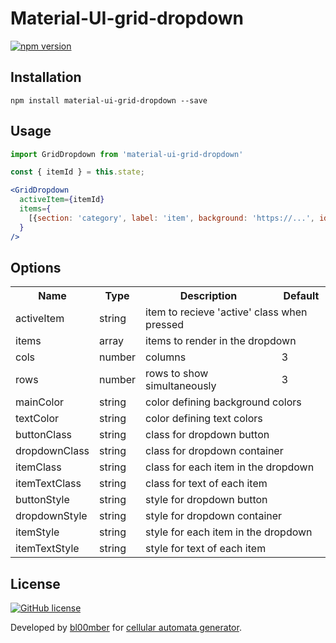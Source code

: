 # Material-UI-grid-dropdown

[![npm version](https://img.shields.io/npm/v/material-ui-grid-dropdown.svg?style=flat)](https://www.npmjs.com/package/material-ui-grid-dropdown)

## Installation
```shell-script
npm install material-ui-grid-dropdown --save
```

## Usage
```jsx
import GridDropdown from 'material-ui-grid-dropdown'

const { itemId } = this.state;

<GridDropdown
  activeItem={itemId}
  items={
    [{section: 'category', label: 'item', background: 'https://...', id: 'itemId', onClick: () => this.setState({ item: 'itemId' })}]
  }
/>
```

## Options
<table>
  <tr>
    <th> Name </th>
    <th> Type </th>
    <th> Description </th>
    <th> Default </th>
  </tr>

  <tr>
    <td> activeItem </td>
    <td> string </td>
    <td colspan="2"> item to recieve 'active' class when pressed </td>
  </tr>
  <tr>
    <td> items </td>
    <td> array </td>
    <td colspan="2"> items to render in the dropdown </td>
  </tr>
  <tr>
    <td> cols </td>
    <td> number </td>
    <td> columns </td>
    <td> 3 </td>
  </tr>
  <tr>
    <td> rows </td>
    <td> number </td>
    <td> rows to show simultaneously </td>
    <td> 3 </td>
  </tr>

  <tr>
    <td> mainColor </td>
    <td> string </td>
    <td colspan="2"> color defining background colors </td>
  </tr>
  <tr>
    <td> textColor </td>
    <td> string </td>
    <td colspan="2"> color defining text colors </td>
  </tr>

  <tr>
    <td> buttonClass </td>
    <td> string </td>
    <td colspan="2"> class for dropdown button </td>
  </tr>
  <tr>
    <td> dropdownClass </td>
    <td> string </td>
    <td colspan="2"> class for dropdown container </td>
  </tr>
  <tr>
    <td> itemClass </td>
    <td> string </td>
    <td colspan="2"> class for each item in the dropdown </td>
  </tr>
  <tr>
    <td> itemTextClass </td>
    <td> string </td>
    <td colspan="2"> class for text of each item </td>
  </tr>

  <tr>
    <td> buttonStyle </td>
    <td> string </td>
    <td colspan="2"> style for dropdown button </td>
  </tr>
  <tr>
    <td> dropdownStyle </td>
    <td> string </td>
    <td colspan="2"> style for dropdown container </td>
  </tr>
  <tr>
    <td> itemStyle </td>
    <td> string </td>
    <td colspan="2"> style for each item in the dropdown </td>
  </tr>
  <tr>
    <td> itemTextStyle </td>
    <td> string </td>
    <td colspan="2"> style for text of each item </td>
  </tr>
</table>

## License
[![GitHub license](https://img.shields.io/badge/license-MIT-blue.svg)](https://github.com/bl00mber/material-ui-grid-dropdown/blob/master/LICENSE)

Developed by [bl00mber](https://github.com/bl00mber) for [cellular automata generator](https://github.com/bl00mber/cellular-automata).
